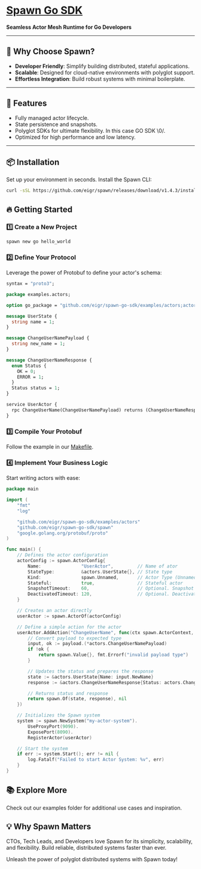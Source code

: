 # [Spawn Go SDK](https://github.com/eigr/spawn)

**Seamless Actor Mesh Runtime for Go Developers**

---

## 🚀 **Why Choose Spawn?**

- **Developer Friendly**: Simplify building distributed, stateful applications.
- **Scalable**: Designed for cloud-native environments with polyglot support.
- **Effortless Integration**: Build robust systems with minimal boilerplate.

---

## **🌟 Features**

- Fully managed actor lifecycle.
- State persistence and snapshots.
- Polyglot SDKs for ultimate flexibility. In this case GO SDK \0/.
- Optimized for high performance and low latency.

---

## **📦 Installation**

Set up your environment in seconds. Install the Spawn CLI:

```bash
curl -sSL https://github.com/eigr/spawn/releases/download/v1.4.3/install.sh | sh
```

## 🔥 Getting Started

### 1️⃣ Create a New Project

```bash
spawn new go hello_world
```

### 2️⃣ Define Your Protocol

Leverage the power of Protobuf to define your actor's schema:

```proto
syntax = "proto3";

package examples.actors;

option go_package = "github.com/eigr/spawn-go-sdk/examples/actors;actors";

message UserState {
  string name = 1;
}

message ChangeUserNamePayload {
  string new_name = 1;
}

message ChangeUserNameResponse {
  enum Status {
    OK = 0;
    ERROR = 1;
  }
  Status status = 1;
}

service UserActor {
  rpc ChangeUserName(ChangeUserNamePayload) returns (ChangeUserNameResponse) {}
}
```

### 3️⃣ Compile Your Protobuf

Follow the example in our [Makefile](./Makefile).

### 4️⃣ Implement Your Business Logic

Start writing actors with ease:

```go
package main

import (
	"fmt"
	"log"

	"github.com/eigr/spawn-go-sdk/examples/actors"
	"github.com/eigr/spawn-go-sdk/spawn"
	"google.golang.org/protobuf/proto"
)

func main() {
	// Defines the actor configuration
	actorConfig := spawn.ActorConfig{
		Name:               "UserActor",         // Name of ator
		StateType:          &actors.UserState{}, // State type
		Kind:               spawn.Unnamed,       // Actor Type (Unnamed)
		Stateful:           true,                // Stateful actor
		SnapshotTimeout:    60,                  // Optional. Snapshot timeout
		DeactivatedTimeout: 120,                 // Optional. Deactivation timeout
	}

	// Creates an actor directly
	userActor := spawn.ActorOf(actorConfig)

	// Define a simple action for the actor
	userActor.AddAction("ChangeUserName", func(ctx spawn.ActorContext, payload proto.Message) (spawn.Value, error) {
		// Convert payload to expected type
		input, ok := payload.(*actors.ChangeUserNamePayload)
		if !ok {
			return spawn.Value{}, fmt.Errorf("invalid payload type")
		}

		// Updates the status and prepares the response
		state := &actors.UserState{Name: input.NewName}
		response := &actors.ChangeUserNameResponse{Status: actors.ChangeUserNameResponse_OK}

		// Returns status and response
		return spawn.Of(state, response), nil
	})

	// Initializes the Spawn system
	system := spawn.NewSystem("my-actor-system").
		UseProxyPort(9090).
		ExposePort(8090).
		RegisterActor(userActor)

	// Start the system
	if err := system.Start(); err != nil {
		log.Fatalf("Failed to start Actor System: %v", err)
	}
}
```

## 📚 Explore More

Check out our examples folder for additional use cases and inspiration.

## 💡 Why Spawn Matters

CTOs, Tech Leads, and Developers love Spawn for its simplicity, scalability, and flexibility. Build reliable, distributed systems faster than ever.

Unleash the power of polyglot distributed systems with Spawn today!